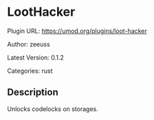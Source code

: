 # LootHacker

Plugin URL: https://umod.org/plugins/loot-hacker

Author: zeeuss

Latest Version: 0.1.2

Categories: rust

## Description

Unlocks codelocks on storages.

